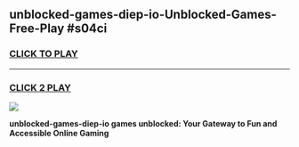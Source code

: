 
## unblocked-games-diep-io-Unblocked-Games-Free-Play #s04ci
<h3>
<a href="https://us.freeplayer.one?title=unblocked-games-diep-io&ref=9M">CLICK TO PLAY</a></h3>
<hr>

<h3>
<a href="https://us.freeplayer.one?title=unblocked-games-diep-io&ref=9M">CLICK 2 PLAY</a>
  
</h3>

<a href="https://us.freeplayer.one?title=unblocked-games-diep-io&ref=9M"><img src="https://clearcache.store/games.png"></a>


**unblocked-games-diep-io games unblocked: Your Gateway to Fun and Accessible Online Gaming**
